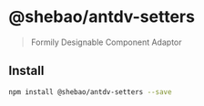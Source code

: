 # @shebao/antdv-setters

> Formily Designable Component Adaptor

## Install

```bash
npm install @shebao/antdv-setters --save
```
